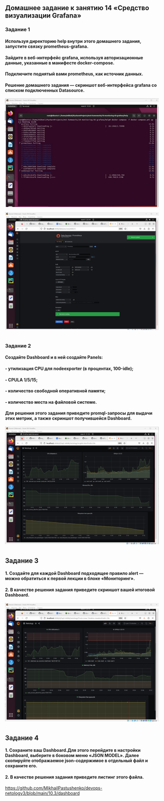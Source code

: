 ##  Домашнее задание к занятию 14 «Средство визуализации Grafana» ##

### Задание 1 ###

#### Используя директорию help внутри этого домашнего задания, запустите связку prometheus-grafana. ####
#### Зайдите в веб-интерфейс grafana, используя авторизационные данные, указанные в манифесте docker-compose. ####
#### Подключите поднятый вами prometheus, как источник данных. ####
#### Решение домашнего задания — скриншот веб-интерфейса grafana со списком подключенных Datasource. ####

![img.png](img.png)

![img_1.png](img_1.png)
#

### Задание 2 ###

#### Создайте Dashboard и в ней создайте Panels: ####

#### - утилизация CPU для nodeexporter (в процентах, 100-idle); ####

#### - CPULA 1/5/15; ####

#### - количество свободной оперативной памяти; ####

#### - количество места на файловой системе. ####

 #### Для решения этого задания приведите promql-запросы для выдачи этих метрик, а также скриншот получившейся Dashboard. ####

![img_2.png](img_2.png)

#

## Задание 3 ##

#### 1. Создайте для каждой Dashboard подходящее правило alert — можно обратиться к первой лекции в блоке «Мониторинг». ####
#### 2. В качестве решения задания приведите скриншот вашей итоговой Dashboard. ####

![img_3.png](img_3.png)
#

## Задание 4 ##

#### 1. Сохраните ваш Dashboard.Для этого перейдите в настройки Dashboard, выберите в боковом меню «JSON MODEL». Далее скопируйте отображаемое json-содержимое в отдельный файл и сохраните его. ####
#### 2. В качестве решения задания приведите листинг этого файла. ####

https://github.com/MikhailPastushenko/devops-netology3/blob/main/10.3/dashboard